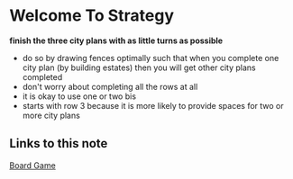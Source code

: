# Welcome To Strategy

**finish the three city plans with as little turns as possible**

- do so by drawing fences optimally such that when you complete one city plan (by building estates) then you will get other city plans completed
- don't worry about completing all the rows at all
- it is okay to use one or two bis
- starts with row 3 because it is more likely to provide spaces for two or more city plans
## Links to this note

[Board Game](boardgame.md)

